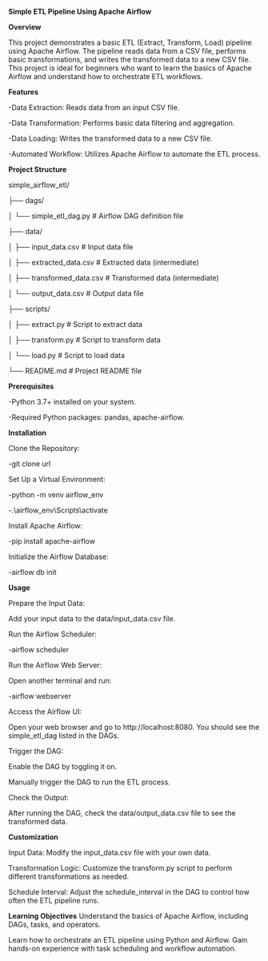 **Simple ETL Pipeline Using Apache Airflow**

**Overview**

This project demonstrates a basic ETL (Extract, Transform, Load) pipeline using Apache Airflow. The pipeline reads data from a CSV file, performs basic transformations, and writes the transformed data to a new CSV file. This project is ideal for beginners who want to learn the basics of Apache Airflow and understand how to orchestrate ETL workflows.

**Features**

-Data Extraction: Reads data from an input CSV file.

-Data Transformation: Performs basic data filtering and aggregation.

-Data Loading: Writes the transformed data to a new CSV file.

-Automated Workflow: Utilizes Apache Airflow to automate the ETL process.

**Project Structure**

simple_airflow_etl/

├── dags/

│   └── simple_etl_dag.py       # Airflow DAG definition file

├── data/

│   ├── input_data.csv           # Input data file

│   ├── extracted_data.csv       # Extracted data (intermediate)

│   ├── transformed_data.csv     # Transformed data (intermediate)

│   └── output_data.csv          # Output data file

├── scripts/

│   ├── extract.py               # Script to extract data

│   ├── transform.py             # Script to transform data

│   └── load.py                  # Script to load data

└── README.md                    # Project README file


**Prerequisites**

-Python 3.7+ installed on your system.

-Required Python packages: pandas, apache-airflow.

**Installation**

Clone the Repository:

-git clone url

Set Up a Virtual Environment:

-python -m venv airflow_env

-.\airflow_env\Scripts\activate

Install Apache Airflow:

-pip install apache-airflow

Initialize the Airflow Database:

-airflow db init

**Usage**

Prepare the Input Data:

Add your input data to the data/input_data.csv file.

Run the Airflow Scheduler:

-airflow scheduler

Run the Airflow Web Server:

Open another terminal and run:

-airflow webserver

Access the Airflow UI:

Open your web browser and go to http://localhost:8080. You should see the simple_etl_dag listed in the DAGs.

Trigger the DAG:

Enable the DAG by toggling it on.

Manually trigger the DAG to run the ETL process.

Check the Output:

After running the DAG, check the data/output_data.csv file to see the transformed data.

**Customization**

Input Data: Modify the input_data.csv file with your own data.

Transformation Logic: Customize the transform.py script to perform different transformations as needed.

Schedule Interval: Adjust the schedule_interval in the DAG to control how often the ETL pipeline runs.

**Learning Objectives**
Understand the basics of Apache Airflow, including DAGs, tasks, and operators.

Learn how to orchestrate an ETL pipeline using Python and Airflow.
Gain hands-on experience with task scheduling and workflow automation.

